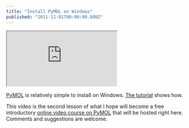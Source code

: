```yaml
---
title: "Install PyMOL on Windows"
published: "2011-11-01T00:00:00.000Z"
---
```


<div class="videowrapper">
  <iframe src="https://www.youtube.com/embed/UHumwm1Zy5U" allowfullscreen></iframe>
</div>

[PyMOL](http://pymol.org) is relatively simple to install on Windows. [The tutorial](/pymol-tutorials/pymol-essentials-tutorial/install-pymol-on-windows/) shows how.

This video is the second lesson of what I hope will become a free introductory [online video course on PyMOL](http://depth-first.com/pymol/) that will be hosted right here. Comments and suggestions are welcome.